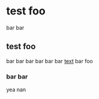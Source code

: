 # test foo
bar bar

## test foo
bar bar
bar bar
bar bar [text](http://a.com)
bar foo

### bar bar
yea nan
